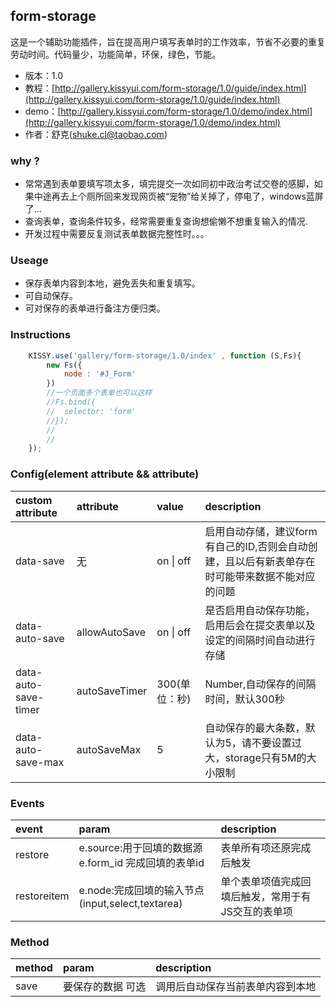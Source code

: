 ## form-storage


这是一个辅助功能插件，旨在提高用户填写表单时的工作效率，节省不必要的重复劳动时间。代码量少，功能简单，环保，绿色，节能。

* 版本：1.0
* 教程：[http://gallery.kissyui.com/form-storage/1.0/guide/index.html](http://gallery.kissyui.com/form-storage/1.0/guide/index.html)
* demo：[http://gallery.kissyui.com/form-storage/1.0/demo/index.html](http://gallery.kissyui.com/form-storage/1.0/demo/index.html)
* 作者：舒克(shuke.cl@taobao.com)


### why ?


* 常常遇到表单要填写项太多，填完提交一次如同初中政治考试交卷的感脚，如果中途再去上个厕所回来发现网页被“宠物”给关掉了，停电了，windows蓝屏了…
* 查询表单，查询条件较多，经常需要重复查询想偷懒不想重复输入的情况.
* 开发过程中需要反复测试表单数据完整性时。。。

### Useage

* 保存表单内容到本地，避免丢失和重复填写。
* 可自动保存。
* 可对保存的表单进行备注方便归类。


### Instructions


```javascript
	KISSY.use('gallery/form-storage/1.0/index' , function (S,Fs){
        new Fs({
            node : '#J_Form'
        })
        //一个页面多个表单也可以这样
        //Fs.bind({
        //	selector: 'form'
        //});
        //
        //
	});
```

### Config(element attribute && attribute)

|custom attribute|attribute|value|description|
|:-|:-|:-|:-|
|data-save|无|on \| off|启用自动存储，建议form有自己的ID,否则会自动创建，且以后有新表单存在时可能带来数据不能对应的问题|
|data-auto-save|allowAutoSave| on \| off|是否启用自动保存功能，启用后会在提交表单以及设定的间隔时间自动进行存储|
|data-auto-save-timer |autoSaveTimer| 300(单位：秒) |Number,自动保存的间隔时间，默认300秒|
|data-auto-save-max|autoSaveMax|5|自动保存的最大条数，默认为5，请不要设置过大，storage只有5M的大小限制|

### Events
|event|param|description|
|:-|:-|:-|
|restore|e.source:用于回填的数据源 <br/> e.form_id 完成回填的表单id|表单所有项还原完成后触发|
|restoreitem|e.node:完成回填的输入节点(input,select,textarea)|单个表单项值完成回填后触发，常用于有JS交互的表单项|

### Method
|method|param|description|
|:-|:-|:-|
|save|要保存的数据 可选|调用后自动保存当前表单内容到本地|






